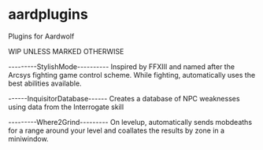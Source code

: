 # aardplugins
Plugins for Aardwolf

WIP UNLESS MARKED OTHERWISE

---------StylishMode----------
Inspired by FFXIII and named after the Arcsys fighting game control scheme.
While fighting, automatically uses the best abilities available.

------InquisitorDatabase------
Creates a database of NPC weaknesses using data from the Interrogate skill

---------Where2Grind---------
On levelup, automatically sends mobdeaths for a range around your level and coallates the results by zone in a miniwindow.
